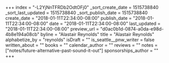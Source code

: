 +++
index = "-L2YjNnTFRDb2OdtOFj0"
_sort_create_date = 1515738840
_sort_last_updated = 1515738840
_sort_publish_date = 1515738840
create_date = "2018-01-11T22:34:00-08:00"
publish_date = "2018-01-11T22:34:00-08:00"
date = "2018-01-11T22:34:00-08:00"
last_updated = "2018-01-11T22:34:00-08:00"
preview_url = "d0ac0b1d-0874-a0da-e98d-4b8e194a08cb"
byline = "Alastair Reynolds"
title = "Alastair Reynolds"
alphabetize_by = "reynolds"
isDraft = ""
is_seattle__pnw_writer = false
written_about = ""
books = ""
calendar_author = ""
reviews = ""
notes = ["notes/future-alternative-past-sound-it-out"]
sponsorships_author = ""
+++

